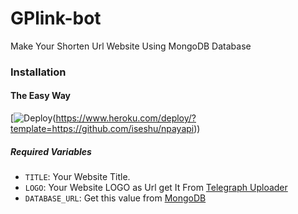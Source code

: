 # GPlink-bot
Make Your Shorten Url Website Using MongoDB Database
### Installation

#### The Easy Way

[![Deploy](https://www.herokucdn.com/deploy/button.svg)(https://www.heroku.com/deploy/?template=https://github.com/iseshu/npayapi))

##### Required Variables

* `TITLE`: Your Website Title.
* `LOGO`: Your Website LOGO as Url get It From [Telegraph Uploader](http://telegraph.thisai.tech/)
* `DATABASE_URL`: Get this value from [MongoDB]([https://my.telegram.org/apps](https://www.mongodb.com/))
